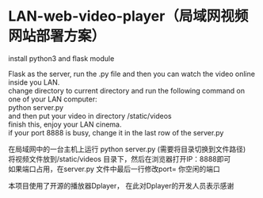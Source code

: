 # LAN-web-video-player（局域网视频网站部署方案）  

install python3 and flask module  

Flask as the server, run the .py file and then you can watch the video online inside you LAN.  
change directory to current directory and run the following command on one of your LAN computer:  
python server.py  
and then put your video in directory /static/videos   
finish this, enjoy your LAN cinema.  
if your port 8888 is busy, change it in the last row of the server.py  

在局域网中的一台主机上运行 python server.py (需要将目录切换到文件路径)  
将视频文件放到/static/videos 目录下，然后在浏览器打开IP：8888即可  
如果端口占用，在server.py 文件中最后一行修改port= 你空闲的端口  

本项目使用了开源的播放器Dplayer， 在此对Dplayer的开发人员表示感谢 
